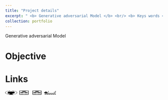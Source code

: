 ```yaml
---
title: "Project details"
excerpt: " <b> Generative adversarial Model </b> <br/> <b> Keys words </b> : <i> Generative Model (VAE), Adversarial black/white box attack, probabilistic graphical models </i> <br/> <img src='/images/pgm/generative models.png' width='600' height='200'><img src='/images/pgm/poster.png' width='600' height='200'>"
collection: portfolio
---
```


Generative adversarial Model

Objective
======


Links
======

[<img src="/images/GitHub.png" alt="GitHub" width="37.5" height="12.5" />](https://github.com/b-ptiste/generative-model-adv-attack) [<img src="/images/report_icone.png" alt="Report" width="37.5" height="12.5" />](https://drive.google.com/file/d/1Uid8mWEvAFNFBUSGKxk1dxgSghFufcPz/view?usp=drive_link) [<img src="/images/report_icone.png" alt="Report" width="37.5" height="12.5" />](https://drive.google.com/file/d/1elRmy-GWLtpTIibrHbGMleaMZp5Yq6B4/view?usp=drive_link) [<img src="/images/class_icone.png" alt="Report" width="37.5" height="12.5" />](https://www.master-mva.com/cours/probabilistic-graphical-models/)
